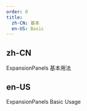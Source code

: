 ```yaml
---
order: 0
title:
  zh-CN: 基本
  en-US: Basic
---
```


## zh-CN

ExpansionPanels 基本用法

## en-US

ExpansionPanels Basic Usage